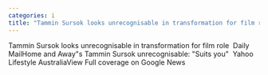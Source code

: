 ```yaml
---
categories: i
title: "Tammin Sursok looks unrecognisable in transformation for film role  Daily Mail"
---
```

Tammin Sursok looks unrecognisable in transformation for film role&nbsp;&nbsp;Daily MailHome and Away"s Tammin Sursok unrecognisable: "Suits you"&nbsp;&nbsp;Yahoo Lifestyle AustraliaView Full coverage on Google News